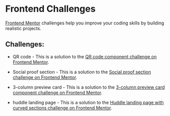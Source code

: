 # Frontend Challenges

[Frontend Mentor](https://www.frontendmentor.io) challenges help you improve your coding skills by building realistic projects.

## Challenges:

- QR code - This is a solution to the [QR code component challenge on Frontend Mentor](https://www.frontendmentor.io/challenges/qr-code-component-iux_sIO_H).

- Social proof section - This is a solution to the [Social proof section challenge on Frontend Mentor](https://www.frontendmentor.io/challenges/social-proof-section-6e0qTv_bA).

- 3-column preview card - This is a solution to the [3-column preview card component challenge on Frontend Mentor](https://www.frontendmentor.io/challenges/3column-preview-card-component-pH92eAR2-).

- huddle landing page - This is a solution to the [Huddle landing page with curved sections challenge on Frontend Mentor](https://www.frontendmentor.io/challenges/huddle-landing-page-with-curved-sections-5ca5ecd01e82137ec91a50f2).
